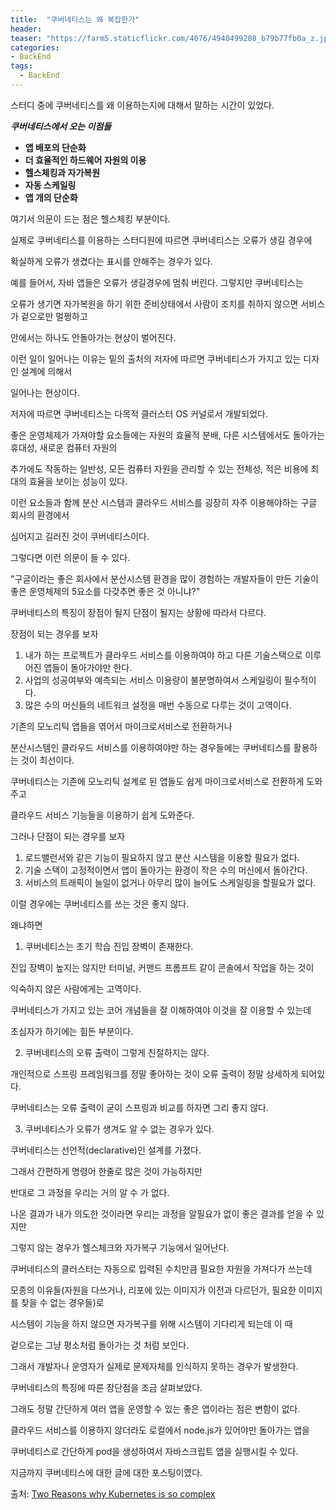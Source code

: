 ```yaml
---
title:  "쿠버네티스는 왜 복잡한가"
header:
teaser: "https://farm5.staticflickr.com/4076/4940499208_b79b77fb0a_z.jpg"
categories:
- BackEnd 
tags:
  - BackEnd
---
```

  스터디 중에 쿠버네티스를 왜 이용하는지에 대해서 말하는 시간이 있었다.

***쿠버네티스에서 오는 이점들***

- **앱 배포의 단순화**
- **더 효율적인 하드웨어 자원의 이용**
- **헬스체킹과 자가복원**
- **자동 스케일링**
- **앱 개의 단순화**

여기서 의문이 드는 점은 헬스체킹 부분이다.

실제로 쿠버네티스를 이용하는 스터디원에 따르면 쿠버네티스는 오류가 생길 경우에

확실하게 오류가 생겼다는 표시를 안해주는 경우가 있다.

예를 들어서, 자바 앱들은 오류가 생길경우에 멈춰 버린다. 그렇지만 쿠버네티스는

오류가 생기면 자가복원을 하기 위한 준비상태에서 사람이 조치를 취하지 않으면 서비스가 겉으로만 멀쩡하고

안에서는 하나도 안돌아가는 현상이 벌어진다.

이런 일이 일어나는 이유는 밑의 출처의 저자에 따르면 쿠버네티스가 가지고 있는 디자인 설계에 의해서 

일어나는 현상이다.

저자에 따르면 쿠버네티스는 다목적 클러스터 OS 커널로서 개발되었다.

좋은 운영체제가 가져야할 요소들에는 자원의 효율적 분배, 다른 시스템에서도 돌아가는 휴대성, 새로운 컴퓨터 자원의

추가에도 작동하는 일반성, 모든 컴퓨터 자원을 관리할 수 있는 전체성, 적은 비용에 최대의 효율을 보이는 성능이 있다.

이런 요소들과 함께 분산 시스템과 클라우드 서비스를 굉장히 자주 이용해야하는 구글 회사의 환경에서

심어지고 길러진 것이 쿠버네티스이다.

그렇다면 이런 의문이 들 수 있다.

"구글이라는 좋은 회사에서 분산시스템 환경을 많이 경험하는 개발자들이 만든 기술이 좋은 운영체제의 5요소를 다갖추면 좋은 것 아니냐?"

쿠버네티스의 특징이 장점이 될지 단점이 될지는 상황에 따라서 다르다.

장점이 되는 경우를 보자

1. 내가 하는 프로젝트가 클라우드 서비스를 이용하여야 하고 다른 기술스택으로 이루어진 앱들이 돌아가야만 한다.
2. 사업의 성공여부와 예측되는 서비스 이용량이 불분명하여서 스케일링이 필수적이다.
3. 많은 수의 머신들의 네트워크 설정을 매번 수동으로 다루는 것이 고역이다.

기존의 모노리틱 앱들을 엮어서 마이크로서비스로 전환하거나

분산시스템인 클라우드 서비스를 이용하여야만 하는 경우들에는 쿠버네티스를 활용하는 것이 최선이다.

쿠버네티스는 기존에 모노리틱 설계로 된 앱들도 쉽게 마이크로서비스로 전환하게 도와주고

클라우드 서비스 기능들을 이용하기 쉽게 도와준다.

그러나 단점이 되는 경우를 보자

1. 로드밸런서와 같은 기능이 필요하지 않고 분산 시스템을 이용할 필요가 없다.
2. 기술 스택이 고정적이면서 앱이 돌아가는 환경이 작은 수의 머신에서 돌아간다.
3. 서비스의 트래픽이 늘일이 없거나 아무리 많이 늘어도 스케일링을 할필요가 없다.

이럴 경우에는 쿠버네티스를 쓰는 것은 좋지 않다.

왜냐하면

1. 쿠버네티스는 초기 학습 진입 장벽이 존재한다.

진입 장벽이 높지는 않지만 터미널, 커맨드 프롬프트 같이 콘솔에서 작업을 하는 것이

익숙하지 않은 사람에게는 고역이다.

쿠버네티스가 가지고 있는 코어 개념들을 잘 이해하여야 이것을 잘 이용할 수 있는데

초심자가 하기에는 힘든 부분이다.

2. 쿠버네티스의 오류 출력이 그렇게 친절하지는 않다.

개인적으로 스프링 프레임워크를 정말 좋아하는 것이 오류 출력이 정말 상세하게 되어있다.

쿠버네티스는 오류 출력이 굳이 스프링과 비교를 하자면 그리 좋지 않다.

3. 쿠버네티스가 오류가 생겨도 알 수 없는 경우가 있다.

쿠버네티스는 선언적(declarative)인 설계를 가졌다.

그래서 간편하게 명령어 한줄로 많은 것이 가능하지만

반대로 그 과정을 우리는 거의 알 수 가 없다.

나온 결과가 내가 의도한 것이라면 우리는 과정을 알필요가 없이 좋은 결과를 얻을 수 있지만

그렇지 않는 경우가 헬스체크와 자가복구 기능에서 일어난다.

쿠버네티스의 클러스터는 자동으로 입력된 수치만큼 필요한 자원을 가져다가 쓰는데

모종의 이유들(자원을 다쓰거나, 리포에 있는 이미지가 이전과 다르던가, 필요한 이미지를 찾을 수 없는 경우들)로

시스템이 기능을 하지 않으면 자가복구를 위해 시스템이 기다리게 되는데 이 때

겉으로는 그냥 평소처럼 돌아가는 것 처럼 보인다.

그래서 개발자나 운영자가 실제로 문제자체를 인식하지 못하는 경우가 발생한다.

쿠버네티스의 특징에 따른 장단점을 조금 살펴보았다.

그래도 정말 간단하게 여러 앱을 운영할 수 있는 좋은 앱이라는 점은 변함이 없다.

클라우드 서비스를 이용하지 않더라도 로컬에서 node.js가 있어야만 돌아가는 앱을

쿠버네티스로 간단하게 pod을 생성하여서 자바스크립트 앱을 실행시킬 수 있다.

지금까지 쿠버네티스에 대한 글에 대한 포스팅이였다.


 출처: [Two Reasons why Kubernetes is so complex](https://buttondown.email/nelhage/archive/two-reasons-kubernetes-is-so-complex/)